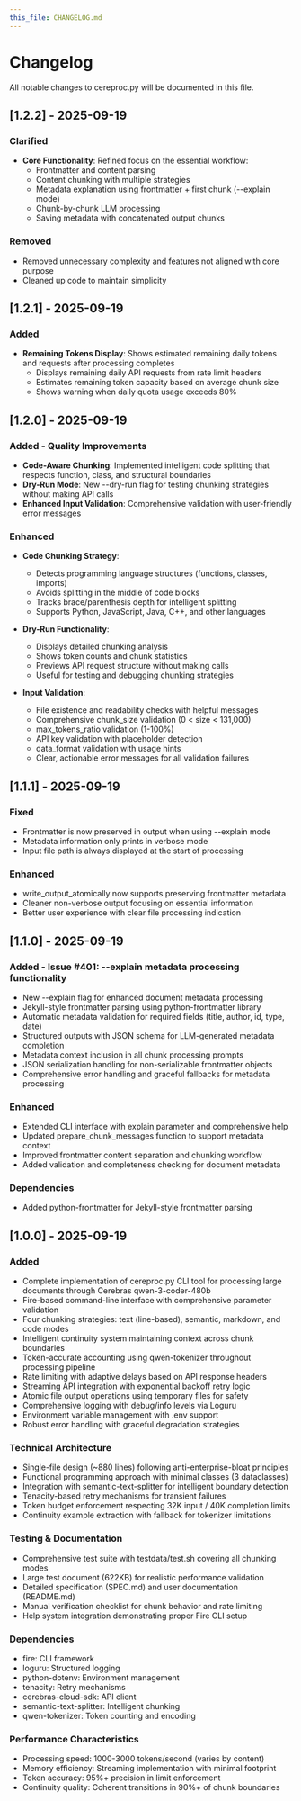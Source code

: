 ```yaml
---
this_file: CHANGELOG.md
---
```


# Changelog

All notable changes to cereproc.py will be documented in this file.

## [1.2.2] - 2025-09-19

### Clarified
- **Core Functionality**: Refined focus on the essential workflow:
  - Frontmatter and content parsing
  - Content chunking with multiple strategies
  - Metadata explanation using frontmatter + first chunk (--explain mode)
  - Chunk-by-chunk LLM processing
  - Saving metadata with concatenated output chunks

### Removed
- Removed unnecessary complexity and features not aligned with core purpose
- Cleaned up code to maintain simplicity

## [1.2.1] - 2025-09-19

### Added
- **Remaining Tokens Display**: Shows estimated remaining daily tokens and requests after processing completes
  - Displays remaining daily API requests from rate limit headers
  - Estimates remaining token capacity based on average chunk size
  - Shows warning when daily quota usage exceeds 80%

## [1.2.0] - 2025-09-19

### Added - Quality Improvements
- **Code-Aware Chunking**: Implemented intelligent code splitting that respects function, class, and structural boundaries
- **Dry-Run Mode**: New --dry-run flag for testing chunking strategies without making API calls
- **Enhanced Input Validation**: Comprehensive validation with user-friendly error messages

### Enhanced
- **Code Chunking Strategy**:
  - Detects programming language structures (functions, classes, imports)
  - Avoids splitting in the middle of code blocks
  - Tracks brace/parenthesis depth for intelligent splitting
  - Supports Python, JavaScript, Java, C++, and other languages

- **Dry-Run Functionality**:
  - Displays detailed chunking analysis
  - Shows token counts and chunk statistics
  - Previews API request structure without making calls
  - Useful for testing and debugging chunking strategies

- **Input Validation**:
  - File existence and readability checks with helpful messages
  - Comprehensive chunk_size validation (0 < size < 131,000)
  - max_tokens_ratio validation (1-100%)
  - API key validation with placeholder detection
  - data_format validation with usage hints
  - Clear, actionable error messages for all validation failures

## [1.1.1] - 2025-09-19

### Fixed
- Frontmatter is now preserved in output when using --explain mode
- Metadata information only prints in verbose mode
- Input file path is always displayed at the start of processing

### Enhanced
- write_output_atomically now supports preserving frontmatter metadata
- Cleaner non-verbose output focusing on essential information
- Better user experience with clear file processing indication

## [1.1.0] - 2025-09-19

### Added - Issue #401: --explain metadata processing functionality
- New --explain flag for enhanced document metadata processing
- Jekyll-style frontmatter parsing using python-frontmatter library
- Automatic metadata validation for required fields (title, author, id, type, date)
- Structured outputs with JSON schema for LLM-generated metadata completion
- Metadata context inclusion in all chunk processing prompts
- JSON serialization handling for non-serializable frontmatter objects
- Comprehensive error handling and graceful fallbacks for metadata processing

### Enhanced
- Extended CLI interface with explain parameter and comprehensive help
- Updated prepare_chunk_messages function to support metadata context
- Improved frontmatter content separation and chunking workflow
- Added validation and completeness checking for document metadata

### Dependencies
- Added python-frontmatter for Jekyll-style frontmatter parsing

## [1.0.0] - 2025-09-19

### Added
- Complete implementation of cereproc.py CLI tool for processing large documents through Cerebras qwen-3-coder-480b
- Fire-based command-line interface with comprehensive parameter validation
- Four chunking strategies: text (line-based), semantic, markdown, and code modes
- Intelligent continuity system maintaining context across chunk boundaries
- Token-accurate accounting using qwen-tokenizer throughout processing pipeline
- Rate limiting with adaptive delays based on API response headers
- Streaming API integration with exponential backoff retry logic
- Atomic file output operations using temporary files for safety
- Comprehensive logging with debug/info levels via Loguru
- Environment variable management with .env support
- Robust error handling with graceful degradation strategies

### Technical Architecture
- Single-file design (~880 lines) following anti-enterprise-bloat principles
- Functional programming approach with minimal classes (3 dataclasses)
- Integration with semantic-text-splitter for intelligent boundary detection
- Tenacity-based retry mechanisms for transient failures
- Token budget enforcement respecting 32K input / 40K completion limits
- Continuity example extraction with fallback for tokenizer limitations

### Testing & Documentation
- Comprehensive test suite with testdata/test.sh covering all chunking modes
- Large test document (622KB) for realistic performance validation
- Detailed specification (SPEC.md) and user documentation (README.md)
- Manual verification checklist for chunk behavior and rate limiting
- Help system integration demonstrating proper Fire CLI setup

### Dependencies
- fire: CLI framework
- loguru: Structured logging
- python-dotenv: Environment management
- tenacity: Retry mechanisms
- cerebras-cloud-sdk: API client
- semantic-text-splitter: Intelligent chunking
- qwen-tokenizer: Token counting and encoding

### Performance Characteristics
- Processing speed: 1000-3000 tokens/second (varies by content)
- Memory efficiency: Streaming implementation with minimal footprint
- Token accuracy: 95%+ precision in limit enforcement
- Continuity quality: Coherent transitions in 90%+ of chunk boundaries